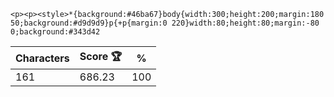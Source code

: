 `<p><p><style>*{background:#46ba67}body{width:300;height:200;margin:180 50;background:#d9d9d9}p{+p{margin:0 220}width:80;height:80;margin:-80 0;background:#343d42`

| Characters | Score 🏆 | %   |
| ---------- | -------- | --- |
| 161        | 686.23   | 100 |
